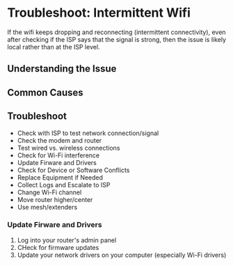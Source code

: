 # Troubleshoot: Intermittent Wifi 

If the wifi keeps dropping and reconnecting (intermittent connectivity), even after checking if the ISP says that the signal is strong, then the issue is likely local rather than at the ISP level. 

## Understanding the Issue 

## Common Causes 

## Troubleshoot
- Check with ISP to test network connection/signal
- Check the modem and router
- Test wired vs. wireless connections
- Check for Wi-Fi interference
- Update Firware and Drivers
- Check for Device or Software Conflicts
- Replace Equipment if Needed
- Collect Logs and Escalate to ISP
- Change Wi-Fi channel
- Move router higher/center
- Use mesh/extenders

### Update Firware and Drivers
1. Log into your router's admin panel
2. CHeck for firmware updates
3. Update your network drivers on your computer (especially Wi-Fi drivers)
